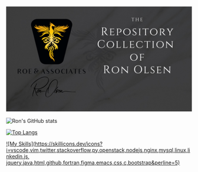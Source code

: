 ![opening image](https://github.com/ronroeandassociates/assets/blob/master/images/repos_personal_olsr.png)

![Ron's GitHub stats](https://github-readme-stats.vercel.app/api?username=ronroeandassociates&show_icons=true&theme=gotham)

[![Top Langs](https://github-readme-stats.vercel.app/api/top-langs/?username=ronroeandassociates&layout=compact)](https://github.com/ronroeandassociates/github-readme-stats)

[![My Skills](https://skillicons.dev/icons?i=vscode,vim,twitter,stackoverflow,py,openstack,nodejs,nginx,mysql,linux,linkedin,js, jquery,java,html,github,fortran,figma,emacs,css,c,bootstrap&perline=5)](https://skillicons.dev)
